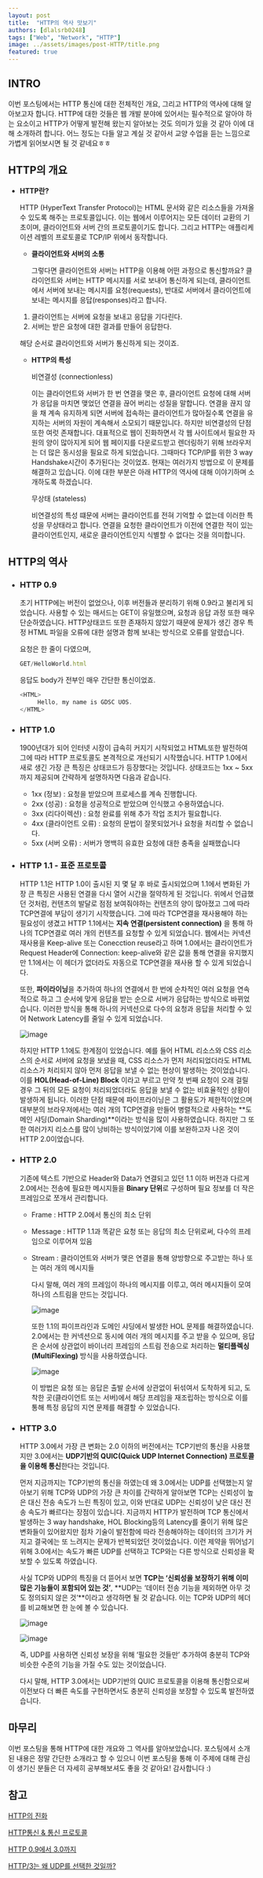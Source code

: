 ```yaml
---
layout: post
title:  "HTTP의 역사 맛보기"
authors: [dlalsrb0248]
tags: ["Web", "Network", "HTTP"]
image: ../assets/images/post-HTTP/title.png
featured: true
---
```


## INTRO

이번 포스팅에서는 HTTP 통신에 대한 전체적인 개요, 그리고 HTTP의 역사에 대해 알아보고자 합니다. HTTP에 대한 것들은 웹 개발 분야에 있어서는 필수적으로 알아야 하는 요소이고 HTTP가 어떻게 발전해 왔는지 알아보는 것도 의미가 있을 것 같아 이에 대해 소개하려 합니다. 어느 정도는 다들 알고 계실 것 같아서 교양 수업을 듣는 느낌으로 가볍게 읽어보시면 될 것 같네요ㅎㅎ

## HTTP의 개요

- **HTTP란?**

    HTTP (HyperText Transfer Protocol)는 HTML 문서와 같은 리소스들을 가져올 수 있도록 해주는 프로토콜입니다. 이는 웹에서 이루어지는 모든 데이터 교환의 기초이며, 클라이언트와 서버 간의 프로토콜이기도 합니다. 그리고 HTTP는 애플리케이션 레벨의 프로토콜로 TCP/IP 위에서 동작합니다.

  - **클라이언트와 서버의 소통**

    그렇다면 클라이언트와 서버는 HTTP을 이용해 어떤 과정으로 통신할까요? 클라이언트와 서버는 HTTP 메시지를 서로 보내어 통신하게 되는데, 클라이언트에서 서버에 보내는 메시지를 요청(requests), 반대로 서버에서 클라이언트에 보내는 메시지를 응답(responses)라고 합니다.

  1. 클라이언트는 서버에 요청을 보내고 응답을 기다린다.
  2. 서버는 받은 요청에 대한 결과를 만들어 응답한다.

  해당 순서로 클라이언트와 서버가 통신하게 되는 것이죠.

  - **HTTP의 특성**

    비연결성 (connectionless)

    이는 클라이언트와 서버가 한 번 연결을 맺은 후, 클라이언트 요청에 대해 서버가 응답을 마치면 맺었던 연결을 끊어 버리는 성질을 말합니다. 연결을 끊지 않을 채 계속 유지하게 되면 서버에 접속하는 클라이언트가 많아질수록 연결을 유지하는 서버의 자원이 계속해서 소모되기 때문입니다. 하지만 비연결성의 단점 또한 여럿 존재합니다. 대표적으로 웹이 진화하면서 각 웹 사이트에서 필요한 자원의 양이 많아지게 되어 웹 페이지를 다운로드받고 렌더링하기 위해 브라우저는 더 많은 동시성을 필요로 하게 되었습니다. 그때마다 TCP/IP를 위한 3 way Handshake시간이 추가된다는 것이었죠. 현재는 여러가지 방법으로 이 문제를 해결하고 있습니다. 이에 대한 부분은 아래 HTTP의 역사에 대해 이야기하며 소개하도록 하겠습니다.

    무상태 (stateless)

    비연결성의 특성 떄문에 서버는 클라이언트를 전혀 기억할 수 없는데 이러한 특성을 무상태라고 합니다. 연결을 요청한 클라이언트가 이전에 연결한 적이 있는 클라이언트인지, 새로운 클라이언트인지 식별할 수 없다는 것을 의미합니다.

## HTTP의 역사

- ### **HTTP 0.9**

    초기 HTTP에는 버전이 없었으나, 이후 버전들과 분리하기 위해 0.9라고 불리게 되었습니다. 사용할 수 있는 매서드는 GET이 유일했으며, 요청과 응답 과정 또한 매우 단순하였습니다. HTTP상태코드 또한 존재하지 않았기 때문에 문제가 생긴 경우 특정 HTML 파일을 오류에 대한 설명과 함께 보내는 방식으로 오류를 알렸습니다.

    요청은 한 줄이 다였으며,

    ```js
    GET/HelloWorld.html
    ```

    응답도 body가 전부인 매우 간단한 통신이었죠.

    ```js
    <HTML>
         Hello, my name is GDSC UOS.
    </HTML>
    ```

- ### **HTTP 1.0**

   1900년대가 되어 인터넷 시장이 급속히 커지기 시작되었고 HTML또한 발전하여 그에 따라 HTTP 프로토콜도 본격적으로 개선되기 시작했습니다. HTTP 1.0에서 새로 생긴 가장 큰 특징은 상태코드가 등장했다는 것입니다. 상태코드는 1xx ~ 5xx까지 제공되며 간략하게 설명하자면 다음과 같습니다.

  - 1xx (정보) : 요청을 받았으며 프로세스를 계속 진행합니다.
  - 2xx (성공) : 요청을 성공적으로 받았으며 인식했고 수용하였습니다.
  - 3xx (리다이렉션) : 요청 완료를 위해 추가 작업 조치가 필요합니다.
  - 4xx (클라이언트 오류) : 요청의 문법이 잘못되었거나 요청을 처리할 수 없습니다.
  - 5xx (서버 오류) : 서버가 명백히 유효한 요청에 대한 충족을 실패했습니다

- ### **HTTP 1.1 - 표준 프로토콜**

    HTTP 1.1은 HTTP 1.0이 출시된 지 몇 달 후 바로 출시되었으며 1.1에서 변화된 가장 큰 특징은 사용된 연결을 다시 열어 시간을 절약하게 된 것입니다. 위에서 언급했던 것처럼, 컨텐츠의 발달로 점점 보여줘야하는 컨텐츠의 양이 많아졌고 그에 따라 TCP연결에 부담이 생기기 시작했습니다. 그에 따라 TCP연결을 재사용해야 하는 필요성이 생겼고 HTTP 1.1에서는 **지속 연결(persistent connection)** 을 통해 하나의 TCP연결로 여러 개의 컨텐츠를 요청할 수 있게 되었습니다. 웹에서는 커넥션 재사용을 Keep-alive 또는 Conecction reuse라고 하며 1.0에서는 클라이언트가 Request Header에 Connection: keep-alive와 같은 값을 통해 연결을 유지했지만 1.1에서는 이 헤더가 없더라도 자동으로 TCP연결을 재사용 할 수 있게 되었습니다.

    또한, **파이라이닝**을 추가하여 하나의 연결에서 한 번에 순차적인 여러 요청을 연속적으로 하고 그 순서에 맞게 응답을 받는 순으로 서버가 응답하는 방식으로 바뀌었습니다. 이러한 방식을 통해 하나의 커넥션으로 다수의 요청과 응답을 처리할 수 있어 Network Latency를 줄일 수 있게 되었습니다.

    ![image](../assets/images/post-HTTP/HTTP1.png)

    하지만 HTTP 1.1에도 한계점이 있었습니다. 예를 들어 HTML 리소스와 CSS 리소스의 순서로 서버에 요청을 보냈을 때, CSS 리소스가 먼저 처리되었더라도 HTML 리소스가 처리되지 않아 먼저 응답을 보낼 수 없는 현상이 발생하는 것이었습니다. 이를 **HOL(Head-of-Line) Block** 이라고 부르고 만약 첫 번째 요청이 오래 걸릴 경우 그 뒤의 모든 요청이 처리되었더라도 응답을 보낼 수 없는 비효율적인 상황이 발생하게 됩니다. 이러한 단점 때문에 파이프라이닝은 그 활용도가 제한적이었으며 대부분의 브라우저에서는 여러 개의 TCP연결을 만들어 병렬적으로 사용하는 **도메인 샤딩(Domain Sharding)**이라는 방식을 많이 사용하였습니다. 하지만 그 또한 여러가지 리소스를 많이 낭비하는 방식이었기에 이를 보완하고자 나온 것이 HTTP 2.0이었습니다.

- ### **HTTP 2.0**

    기존에 텍스트 기반으로 Header와 Data가 연결되고 있던 1.1 이하 버전과 다르게 2.0에서는 전송에 필요한 메시지들을 **Binary 단위**로 구성하며 필요 정보를 더 작은 프레임으로 쪼개서 관리합니다.

  - Frame : HTTP 2.0에서 통신의 최소 단위
  - Message : HTTP 1.1과 똑같은 요청 또는 응답의 최소 단위로써, 다수의 프레임으로 이루어져 있음
  - Stream : 클라이언트와 서버가 맺은 연결을 통해 양방향으로 주고받는 하나 또는 여러 개의 메시지들

    다시 말해, 여러 개의 프레임이 하나의 메시지를 이루고, 여러 메시지들이 모여 하나의 스트림을 만드는 것입니다.

    ![image](../assets/images/post-HTTP/HTTP2.png)

    또한 1.1의 파이프라인과 도메인 샤딩에서 발생한 HOL 문제를 해결하였습니다. 2.0에서는 한 커넥션으로 동시에 여러 개의 메시지를 주고 받을 수 있으며, 응답은 순서에 상관없이 바이너리 프레임의 스트림 전송으로 처리하는 **멀티플렉싱 (MultiFlexing)** 방식을 사용하였습니다.

    ![image](../assets/images/post-HTTP/HTTP3.png)

    이 방법은 요청 또는 응답은 출발 순서에 상관없이 뒤섞여서 도착하게 되고, 도착한 곳(클라이언트 또는 서버)에서 해당 프레임을 재조립하는 방식으로 이를 통해 특정 응답의 지연 문제를 해결할 수 있었습니다.

- ### **HTTP 3.0**

    HTTP 3.0에서 가장 큰 변화는 2.0 이하의 버전에서는 TCP기반의 통신을 사용했지만 3.0에서는 **UDP기반의 QUIC(Quick UDP Internet Connection) 프로토콜을 이용해 통신**한다는 것입니다.

    먼저 지금까지는 TCP기반의 통신을 하였는데 왜 3.0에서는 UDP를 선택했는지 알아보기 위해 TCP와 UDP의 가장 큰 차이를 간략하게 알아보면 TCP는 신뢰성이 높은 대신 전송 속도가 느린 특징이 있고, 이와 반대로 UDP는 신뢰성이 낮은 대신 전송 속도가 빠르다는 장점이 있습니다. 지금까지 HTTP가 발전하며 TCP 통신에서 발생하는 3 way handshake, HOL Blocking등의 Latency를 줄이기 위해 많은 변화들이 있어왔지만 점차 기술이 발전함에 따라 전송해야하는 데이터의 크기가 커지고 결국에는 또 느려지는 문제가 반복되었던 것이었습니다. 이런 제약을 뛰어넘기 위해 3.0에서는 속도가 빠른 UDP를 선택하고 TCP와는 다른 방식으로 신뢰성을 확보할 수 있도록 하였습니다.

    사실 TCP와 UDP의 특징을 더 뜯어서 보면 **TCP는 ‘신뢰성을 보장하기 위해 이미 많은 기능들이 포함되어 있는 것’**, **UDP는 ‘데이터 전송 기능을 제외하면 아무 것도 정의되지 않은 것’**이라고 생각하면 될 것 같습니다. 이는 TCP와 UDP의 헤더를 비교해보면 한 눈에 볼 수 있습니다.

    ![image](../assets/images/post-HTTP/HTTP4.png)

    ![image](../assets/images/post-HTTP/HTTP5.png)

    즉, UDP를 사용하면 신뢰성 보장을 위해 ‘필요한 것들만’ 추가하여 충분히 TCP와 비슷한 수준의 기능을 가질 수도 있는 것이었습니다.

    다시 말해, HTTP 3.0에서는 UDP기반의 QUIC 프로토콜을 이용해 통신함으로써 이전보다 더 빠른 속도를 구현하면서도 충분히 신뢰성을 보장할 수 있도록 발전하였습니다.

## 마무리

이번 포스팅을 통해 HTTP에 대한 개요와 그 역사를 알아보았습니다. 포스팅에서 소개된 내용은 정말 간단한 소개라고 할 수 있으니 이번 포스팅을 통해 이 주제에 대해 관심이 생기신 분들은 더 자세히 공부해보셔도 좋을 것 같아요! 감사합니다 :)

## 참고

[HTTP의 진화](https://developer.mozilla.org/ko/docs/Web/HTTP/Basics_of_HTTP/Evolution_of_HTTP)

[HTTP통신 & 통신 프로토콜](https://velog.io/@fnrkp089/HTTP통신-통신-프로토콜)

[HTTP 0.9에서 3.0까지](https://velog.io/@seeker1207/HTTP-0.9에서-HTTP-3.0까지)

[HTTP/3는 왜 UDP를 선택한 것일까?](https://evan-moon.github.io/2019/10/08/what-is-http3/)
